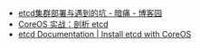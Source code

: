 
* [etcd集群部署与遇到的坑 - 暗痛 - 博客园 ](http://www.cnblogs.com/breg/p/5728237.html)
* [CoreOS 实战：剖析 etcd ](http://www.infoq.com/cn/articles/coreos-analyse-etcd)
* [etcd Documentation | Install etcd with CoreOS ](https://coreos.com/etcd/docs/latest/)
